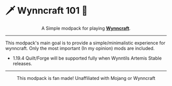 <br>
<h1>🗡️ Wynncraft 101 🏹</h1>

<center>A Simple modpack for playing <b><a href="https://wynncraft.com/">Wynncraft</a></b>.</center>

<hr>

<p>This modpack's main goal is to provide a simple/minimalistic experience for wynncraft. Only the most important (In my opinion) mods are included.</p>

- 1.19.4 Quilt/Forge will be supported fully when Wynntils Artemis Stable releases.

<hr>

<center>This modpack is fan made! Unaffiliated with Mojang or Wynncraft<center>
